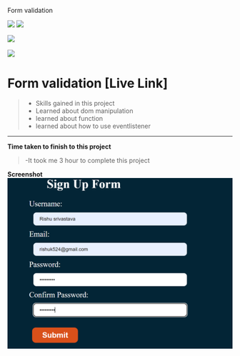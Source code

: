 Form validation

![](https://img.shields.io/badge/Full%20stack--Js%20%20bootcamp-Ineuron%20-yellowgreen)
![](https://img.shields.io/badge/Hitesh%20choudhary-LCO-orange)

![](https://img.shields.io/badge/HTML--CSS-JAVASCRIPT-yellowgreen)


![](https://img.shields.io/badge/Rishu%20srivastava-BCA-orange)

# **Form validation** [Live Link]
 >- Skills gained in this project
 >- Learned about dom manipulation
 >- learned about function
 >- learned about how to use eventlistener
 
 ***
 **Time taken to finish to this project**
 
 >-It took me 3 hour to complete this project 

 **Screenshot**
 ![](./screenshot/FORM.png)